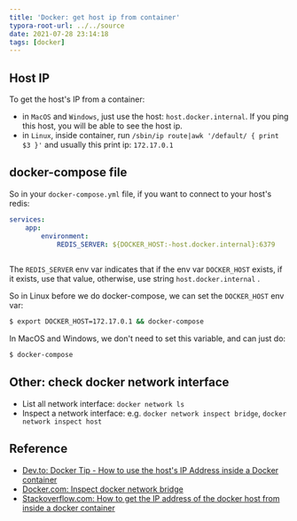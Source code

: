 ```yaml
---
title: 'Docker: get host ip from container'
typora-root-url: ../../source
date: 2021-07-28 23:14:18
tags: [docker]
---
```


## Host IP

To get the host's IP from a container:

* in `MacOS` and `Windows`, just use the host: `host.docker.internal`. If you ping this host, you will be able to see the host ip.
* in `Linux`, inside container, run `/sbin/ip route|awk '/default/ { print $3 }'` and usually this print ip: `172.17.0.1`



## docker-compose file

So in your `docker-compose.yml` file, if you want to connect to your host's redis:

```yaml
services:
	app:
		environment:
			REDIS_SERVER: ${DOCKER_HOST:-host.docker.internal}:6379
	
```

The `REDIS_SERVER` env var indicates that if the env var `DOCKER_HOST` exists, if it exists, use that value, otherwise, use string `host.docker.internal` .

So in Linux before we do docker-compose, we can set the `DOCKER_HOST` env var:

```bash
$ export DOCKER_HOST=172.17.0.1 && docker-compose
```

In MacOS and Windows, we don't need to set this variable, and can just do:

```bash
$ docker-compose
```



## Other: check docker network interface

* List all network interface: `docker network ls`
* Inspect a network interface: e.g.  `docker network inspect bridge`, `docker network inspect host`



## Reference

* [Dev.to: Docker Tip - How to use the host's IP Address inside a Docker container](https://dev.to/natterstefan/docker-tip-how-to-get-host-s-ip-address-inside-a-docker-container-5anh)
* [Docker.com: Inspect docker network bridge](https://docs.docker.com/network/network-tutorial-standalone/#use-user-defined-bridge-networks)
* [Stackoverflow.com: How to get the IP address of the docker host from inside a docker container](https://stackoverflow.com/questions/22944631/how-to-get-the-ip-address-of-the-docker-host-from-inside-a-docker-container)

